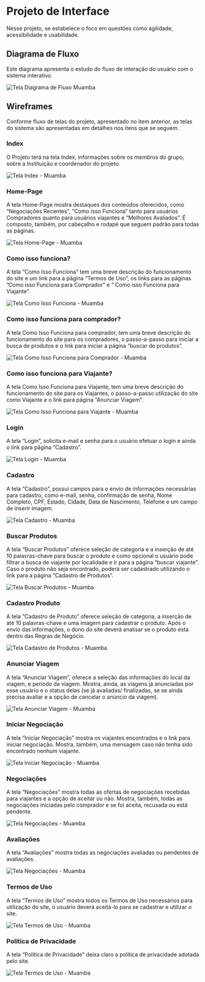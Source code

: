 
# Projeto de Interface

Nesse projeto, se estabelece o foco em questões como agilidade, acessibilidade e usabilidade.

## Diagrama de Fluxo

Este diagrama apresenta o estudo do fluxo de interação do usuário com o sistema interativo. 

![Tela Diagrama de Fluxo Muamba](img/Diagrama_de_Fluxo_Muamba.jpg)


## Wireframes

Conforme fluxo de telas do projeto, apresentado no item anterior, as telas do sistema são apresentadas em detalhes nos itens que se seguem. 

### Index
O Projeto terá na tela Index, informações sobre os membros do grupo, sobre a Instituição e coordenador do projeto. 

![Tela Index - Muamba](img/WF_Index.JPG)

### Home-Page
A tela Home-Page mostra destaques dos conteúdos oferecidos, como “Negociações Recentes”, “Como isso Funciona” tanto para usuários Compradores quanto para usuários viajantes e “Melhores Avaliados”.  É composto, também, por cabeçalho e rodapé que seguem padrão para todas as páginas. 

![Tela Home-Page - Muamba](img/WF_HomePage.JPG)

### Como isso funciona?
A tela “Como Isso Funciona” tem uma breve descrição do funcionamento do site e um link para a página “Termos de Uso”, os links para as páginas ”Como isso Funciona para Comprador” e “ Como isso Funciona para Viajante”.


![Tela Como Isso Funciona - Muamba](img/WF_ComoFunciona.jpg)

### Como isso funciona para comprador?
A tela Como Isso Funciona para comprador, tem uma breve descrição do funcionamento do site para os compradores, o passo-a-passo para iniciar a busca de produtos e o link para iniciar a página “buscar de produtos”.

![Tela Como Isso Funciona para Comprador - Muamba](img/WF_ComoFuncionaComprador.JPG)

### Como isso funciona para Viajante?
A tela Como Isso Funciona para Viajante, tem uma breve descrição do funcionamento do site para os Viajantes, o passo-a-passo utilização do site como Viajante e o link para página “Anunciar Viagem”.

![Tela Como Isso Funciona para Viajante - Muamba](img/WF_ComoFuncionaViajante.JPG)

### Login
A tela “Login”, solicita e-mail e senha para o usuário efetuar o login e ainda o link para página “Cadastro”.

![Tela Login - Muamba](img/WF_Login.JPG)

### Cadastro
A tela “Cadastro”, possui campos para o envio de informações necessárias para cadastro, como e-mail, senha, confirmação de senha, Nome Completo, CPF, Estado, Cidade, Data de Nascimento, Telefone e um campo de inserir imagem. 

![Tela Cadastro - Muamba](img/WF_Cadastro.JPG)

### Buscar Produtos
A tela “Buscar Produtos” oferece seleção de categoria e a inserção de até 10 palavras-chave para buscar o produto e como opcional o usuário pode filtrar a busca de viajante por localidade e ir para a página “buscar viajante”.  Caso o produto não seja encontrado, poderá ser cadastrado utilizando o link para a página “Cadastro de Produtos”.

![Tela Buscar Produtos - Muamba](img/WF_BuscarProdutos.JPG)

### Cadastro Produto
A tela “Cadastro de Produto” oferece seleção de categoria, a inserção de até 10 palavras-chave e uma imagem para cadastrar o produto. Após o envio das informações, o dono do site deverá analisar se o produto está dentro das Regras de Negócio.

![Tela Cadastro de Produtos - Muamba](img/WF_CadastroProdutos.JPG)


### Anunciar Viagem
A tela “Anunciar Viagem”, oferece a seleção das informações do local da viagem, e período da viagem. Mostra, ainda, as viagens já anunciadas por esse usuário e o status delas (se já avaliadas/ finalizadas, se se ainda precisa avaliar e a opção de cancelar o anúncio da viagem). 

![Tela Anunciar Viagem - Muamba](img/WF_AnunciarViagem.JPG)

### Iniciar Negociação
A tela “Iniciar Negociação” mostra os viajantes encontrados e o link para iniciar negociação. Mostra, também, uma mensagem caso não tenha sido encontrado nenhum viajante. 

![Tela Iniciar Negociação - Muamba](img/WF_IniciarNegociacao.JPG)

### Negociações
A tela “Negociações” mostra todas as ofertas de negociações recebidas para viajantes e a opção de aceitar ou não. Mostra, também, todas as negociações iniciadas pelo comprador e se foi aceita, recusada ou está pendente.

![Tela Negociações - Muamba](img/WF_Negociações.JPG)

### Avaliações
A tela “Avaliações” mostra todas as negociações avaliadas ou pendentes de avaliações. 

![Tela Negociações - Muamba](img/WF_Avaliações.JPG)

### Termos de Uso
A tela “Termos de Uso” mostra todos os Termos de Uso necessários para utilização do site, o usuário deverá aceitá-lo para se cadastrar e utilizar o site. 

![Tela Termos de Uso - Muamba](img/WF_TermosDeUso.JPG)

### Política de Privacidade
A tela “Política de Privacidade” deixa claro a política de privacidade adotada pelo site. 

![Tela Termos de Uso - Muamba](img/WF_PoliticaDePrivacidade.JPG)
